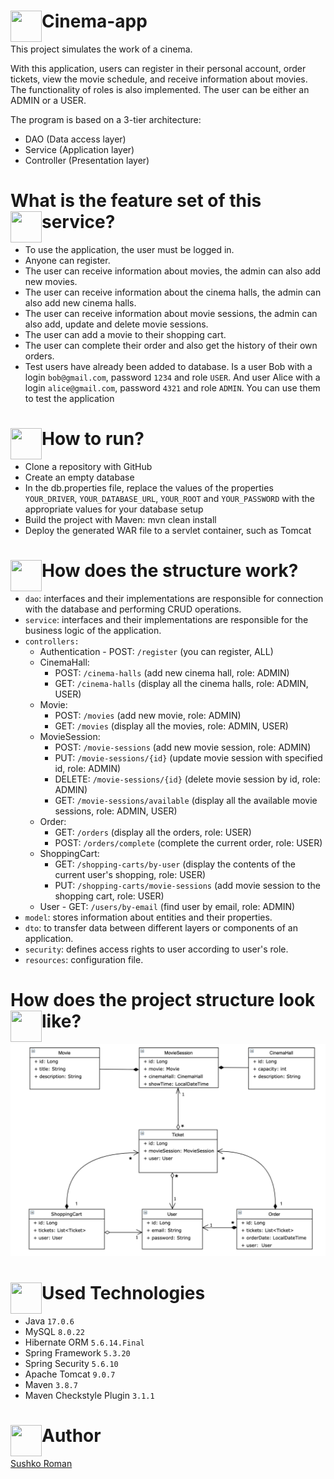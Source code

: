 # Cinema-app <img src="https://i.pinimg.com/564x/40/8b/19/408b1983473d268e24c0ac4255f257c2.jpg" align="left" align="Right" height="50" width="50">
This project simulates the work of a cinema.

With this application, users can register in their personal account, order tickets, view the movie schedule, and receive information about movies. The functionality of roles is also implemented. The user can be either an ADMIN or a USER. 

The program is based on a 3-tier architecture:
- DAO (Data access layer)
- Service (Application layer)
- Controller (Presentation layer)

# What is the feature set of this service? <img src="https://encrypted-tbn0.gstatic.com/images?q=tbn:ANd9GcT53K9N8zHCT83D67nH228rxKxkS6RMojtknA&usqp=CAU" align="left" align="Right" height="50" width="50">
- To use the application, the user must be logged in. 
- Anyone can register. 
- The user can receive information about movies, the admin can also add new movies. 
- The user can receive information about the cinema halls, the admin can also add new cinema halls. 
- The user can receive information about movie sessions, the admin can also add, update and delete movie sessions.
- The user can add a movie to their shopping cart. 
- The user can complete their order and also get the history of their own orders.  
- Test users have already been added to database. Is a user Bob with a login `bob@gmail.com`, password `1234` and role `USER`. And user Alice with a login `alice@gmail.com`, password `4321` and role `ADMIN`. You can use them to test the application
# How to run? <img src="https://thumbs.dreamstime.com/b/gear-logo-template-vector-icon-illustration-design-156835720.jpg" align="left" align="Right" height="50" width="50">
- Clone a repository with GitHub
- Create an empty database
- In the db.properties file, replace the values of the properties `YOUR_DRIVER`, `YOUR_DATABASE_URL`, `YOUR_ROOT` and `YOUR_PASSWORD` with the appropriate values for your database setup
- Build the project with Maven: mvn clean install
- Deploy the generated WAR file to a servlet container, such as Tomcat

# How does the structure work? <img src="https://previews.123rf.com/images/dstarky/dstarky1701/dstarky170101346/69424331-list-icon-or-logo-in-modern-line-style-high-quality-black-outline-pictogram-for-web-site-design-and.jpg" align="left" align="Right" height="50" width="50">

- `dao`: interfaces and their implementations are responsible for connection with the database and performing CRUD operations.
- `service`: interfaces and their implementations are responsible for the business logic of the application.
- `controllers:`
  -  Authentication - POST: `/register` (you can register, ALL)
  -  CinemaHall:
     - POST: `/cinema-halls` (add new cinema hall, role: ADMIN)
     - GET: `/cinema-halls` (display all the cinema halls, role: ADMIN, USER)
  - Movie:
     - POST: `/movies` (add new movie, role: ADMIN)
     - GET: `/movies` (display all the movies, role: ADMIN, USER)
  - MovieSession:
     - POST: `/movie-sessions` (add new movie session, role: ADMIN)
     - PUT: `/movie-sessions/{id}` (update movie session with specified id, role: ADMIN)
     - DELETE: `/movie-sessions/{id}` (delete movie session by id, role: ADMIN)
     - GET: `/movie-sessions/available` (display all the available movie sessions, role: ADMIN, USER)
  - Order:
     - GET: `/orders` (display all the orders, role: USER)
     - POST: `/orders/complete` (complete the current order, role: USER)
  - ShoppingCart:
     - GET: `/shopping-carts/by-user` (display the contents of the current user's shopping, role: USER)
     - PUT: `/shopping-carts/movie-sessions` (add movie session to the shopping cart, role: USER)
  - User - GET: `/users/by-email` (find user by email, role: ADMIN)
- `model`: stores information about entities and their properties.
- `dto`: to transfer data between different layers or components of an application.
- `security`: defines access rights to user according to user's role.
- `resources`: configuration file.

# How does the project structure look like? <img src="https://png.pngtree.com/png-vector/20190215/ourlarge/pngtree-vector-question-mark-icon-png-image_515448.jpg" align="left" align="Right" height="50" width="50">
![img_1.png](img_1.png)

# Used Technologies <img src="https://png.pngtree.com/png-clipart/20210321/original/pngtree-technology-logo-template-png-image_6139771.jpg" align="left" align="Right" height="50" width="50">

- Java `17.0.6`
- MySQL `8.0.22`
- Hibernate ORM `5.6.14.Final`
- Spring Framework `5.3.20`
- Spring Security `5.6.10`
- Apache Tomcat `9.0.7`
- Maven `3.8.7`
- Maven Checkstyle Plugin `3.1.1`

# Author <img src="https://t4.ftcdn.net/jpg/02/86/28/95/360_F_286289596_IqNxr6zuTBcbySXJLp6S3CPZDgo9ksFs.jpg" align="left" align="Right" height="50" width="50">
<a href="https://github.com/PlagueEbola">Sushko Roman</a>
